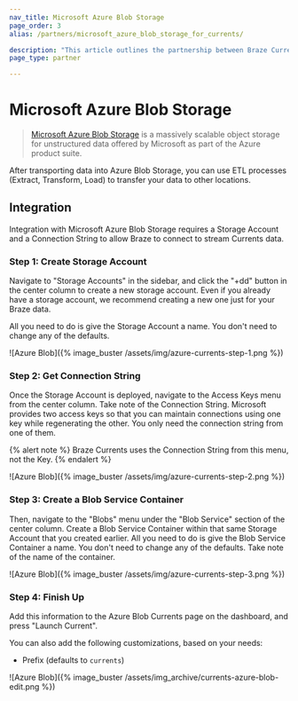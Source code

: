 ```yaml
---
nav_title: Microsoft Azure Blob Storage
page_order: 3
alias: /partners/microsoft_azure_blob_storage_for_currents/

description: "This article outlines the partnership between Braze Currents and Microsoft Azure Blog Storage, a massively scalable object storage for unstructured data."
page_type: partner

---
```


# Microsoft Azure Blob Storage

> [Microsoft Azure Blob Storage](https://azure.microsoft.com/en-us/services/storage/blobs/) is a massively scalable object storage for unstructured data offered by Microsoft as part of the Azure product suite.

After transporting data into Azure Blob Storage, you can use ETL processes (Extract, Transform, Load) to transfer your data to other locations.

## Integration

Integration with Microsoft Azure Blob Storage requires a Storage Account and a Connection String to allow Braze to connect to stream Currents data.

### Step 1: Create Storage Account

Navigate to "Storage Accounts" in the sidebar, and click the "+dd" button in the center column to create a new storage account. Even if you already have a storage account, we recommend creating a new one just for your Braze data.

All you need to do is give the Storage Account a name. You don't need to change any of the defaults.

![Azure Blob]({% image_buster /assets/img/azure-currents-step-1.png %})

### Step 2: Get Connection String

Once the Storage Account is deployed, navigate to the Access Keys menu from the center column. Take note of the Connection String. Microsoft provides two access keys so that you can maintain connections using one key while regenerating the other. You only need the connection string from one of them.

{% alert note %}
Braze Currents uses the Connection String from this menu, not the Key.
{% endalert %}

![Azure Blob]({% image_buster /assets/img/azure-currents-step-2.png %})

### Step 3: Create a Blob Service Container

Then, navigate to the "Blobs" menu under the "Blob Service" section of the center column. Create a Blob Service Container within that same Storage Account that you created earlier. All you need to do is give the Blob Service Container a name. You don't need to change any of the defaults. Take note of the name of the container.

![Azure Blob]({% image_buster /assets/img/azure-currents-step-3.png %})

### Step 4: Finish Up

Add this information to the Azure Blob Currents page on the dashboard, and press "Launch Current".

You can also add the following customizations, based on your needs:

-   Prefix (defaults to `currents`)

![Azure Blob]({% image_buster /assets/img_archive/currents-azure-blob-edit.png %})
